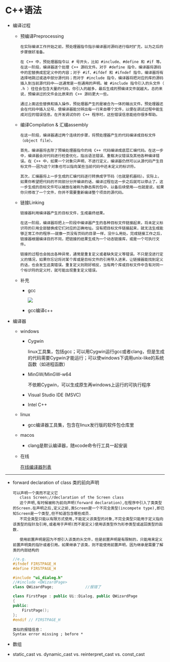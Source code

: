 # C++语法

* 编译过程

  * 预编译Preprocessing

    ``` text
    在实际编译工作开始之前，预处理器指令指示编译器对源码进行临时扩充，以为之后的步骤做好准备。
    
    在 C++ 中，预处理器指令以 # 号开头，比如 #include、#define 和 #if 等。在这一阶段，编译器逐个处理 C++ 源码文件。对于 #define 指令，编译器将源码中的宏替换成宏定义中的内容；对于 #if、#ifdef 和 #ifndef 指令，编译器将有选择地跳过或选中部分源代码；而对于 #include 指令，编译器将把对应的库的源码插入到当前源代码中——这通常是一些通用的声明。被 #include 指令引入的头文件（ .h ）往往会包含大量的代码，你引入的越多，最后生成的预编译文件就越大。总的来说，预编译过的文件会比原来的 C++ 源码更大一些。
    
    通过上面这些替换和插入操作，预处理器产生的是被合为一体的输出文件。预处理器还会在代码中插入记号，使编译器能分辨出每一行来自哪个文件，以便在调试过程中能生成对应的错误信息。在开发调试你的 C++ 程序时，这些错误信息能给你很多帮助。
    ```

    

  * 编译Compilation & 汇编assembly

    ``` text
    在这一阶段，编译器通过两个连续的步骤，将预处理器产生的代码编译成目标文件（object file）。
    
    首先，编译器将去除了预编处理器指令的纯 C++ 代码编译成底层汇编代码。在这一步中，编译器会对代码进行检查优化，指出语法错误、重载决议错误及其他各种编译错误。在 C++ 中，如果一个对象只声明，不进行定义，编译器仍然可以从源代码产生目标文件——因为这个对象也可以指向某些当前代码中还未定义的标识符。
    
    其次，汇编器将上一步生成的汇编代码逐行转换成字节码（也就是机器码）。实际上，如果你希望把代码的不同部分分开编译的话，编译过程在这一步之后就可以停止了。这一步生成的目标文件可以被放在被称为静态库的包中，以备后续使用——也就是说，如果你只修改了一个文件，你并不需要重新编译整个项目的源代码。
    ```

    

  * 链接Linking

    ```text
    链接器利用编译器产生的目标文件，生成最终结果。
    
    在这一阶段，编译器将把上一阶段中编译器产生的各种目标文件链接起来，将未定义标识符的引用全部替换成它们对应的正确地址。没有把目标文件链接起来，就无法生成能够正常工作的程序——就像一页没有页码的目录一样，没什么用处。完成链接工作之后，链接器根据编译目的不同，把链接的结果生成为一个动态链接库，或是一个可执行文件。
    
    链接的过程也会抛出各种异常，通常是重复定义或者缺失定义等错误。不只是没进行定义的情况，如果你忘记将对某个库或是目标文件的引用导入进来，让链接器能找到定义的话，也会发生这类错误。重复定义则刚好相反，当有两个库或目标文件中含有对同一个标识符的定义时，就可能出现重复定义错误。
    ```

  * 补充

    * gcc

      ![](https://i.loli.net/2021/03/15/u2yoxAvkbiJq5MQ.png)

    * gcc编译c++

      

* 编译器

  * windows

    * Cygwin

      linux工具集，包括gcc；可以用Cygwin运行gcc或者clang，但是生成的代码需要Cygwin才能运行；可以使windows下调用unix-like的系统函数（如进程函数）

    * MinGW/MinGW-w64

      不依赖Cygwin，可以生成原生再windows上运行的可执行程序

    * Visual Studio IDE (MSVC)

    * Intel C++

  * linux

    * gcc编译器工具集，包含在linux发行版的软件包仓库里

  * macos

    * clang是默认编译器，随xcode命令行工具一起安装

  * 在线

    [在线编译器列表](https://arnemertz.github.io/online-compilers/)



---

* forward declaration of class 类的前向声明

  ``` text
  可以声明一个类而不定义它
     class Screen;//declaration of the Screen class
     这个声明,有时候被称为前向声明(forward declaration),在程序中引入了类类型的Screen.在声明之后,定义之前,类Screen是一个不完全类型(incompete type),即已知Screen是一个类型,但不知道包含哪些成员.
     不完全类型只能以有限方式使用,不能定义该类型的对象,不完全类型只能用于定义指向该类型的指针及引用,或者用于声明(而不是定义)使用该类型作为形参类型或返回类型的函数.
     
     使用前置声明是因为不想引入该类的头文件，但是前置声明是有限制的，只能用来定义前置声明类的指针或者引用。如果继承了该类，则不能使用前置声明，因为继承是需要了解类的内部结构的
  ```

  ``` c++
  //e.g.
  #ifndef FIRSTPAGE_H
  #define FIRSTPAGE_H
  
  #include "ui_dialog.h"
  //#include <QWizardPage>
  class QWizardPage;              //报错了
  
  class FirstPage : public Ui::Dialog, public QWizardPage
  {
  public:
      FirstPage();
  };
  #endif // FIRSTPAGE_H
  ```

  ``` text
  类似的报错信息：
  Syntax error missing ; before *
  ```
  
  

* 数组

* static_cast     vs.     dynamic_cast      vs.     reinterpret_cast     vs.    const_cast 